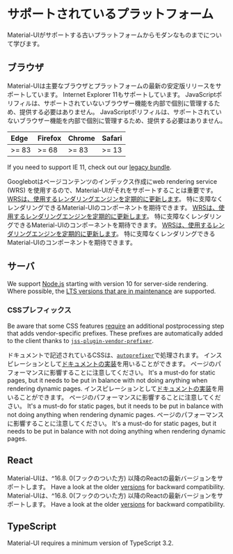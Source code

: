 # サポートされているプラットフォーム

<p class="description">Material-UIがサポートする古いプラットフォームからモダンなものまでについて学びます。</p>

## ブラウザ

Material-UIは主要なブラウザとプラットフォームの最新の安定版リリースをサポートしています。 Internet Explorer 11もサポートしています。 JavaScriptポリフィルは、サポートされていないブラウザー機能を内部で個別に管理するため、提供する必要はありません。 JavaScriptポリフィルは、サポートされていないブラウザー機能を内部で個別に管理するため、提供する必要はありません。

<!-- #stable-snapshot -->

| Edge  | Firefox | Chrome | Safari |
|:----- |:------- |:------ |:------ |
| >= 83 | >= 68   | >= 83  | >= 13  |

If you need to support IE 11, check out our [legacy bundle](/guides/minimizing-bundle-size/#legacy-bundle).

Googlebotはページコンテンツのインデックス作成にweb rendering service (WRS) を使用するので、Material-UIがそれをサポートすることは重要です。 [WRSは、使用するレンダリングエンジンを定期的に更新します](https://webmasters.googleblog.com/2019/05/the-new-evergreen-googlebot.html)。 特に支障なくレンダリングできるMaterial-UIのコンポーネントを期待できます。 [WRSは、使用するレンダリングエンジンを定期的に更新します](https://webmasters.googleblog.com/2019/05/the-new-evergreen-googlebot.html)。 特に支障なくレンダリングできるMaterial-UIのコンポーネントを期待できます。 [WRSは、使用するレンダリングエンジンを定期的に更新します](https://webmasters.googleblog.com/2019/05/the-new-evergreen-googlebot.html)。 特に支障なくレンダリングできるMaterial-UIのコンポーネントを期待できます。

## サーバ

<!-- #stable-snapshot -->

We support [Node.js](https://github.com/nodejs/node) starting with version 10 for server-side rendering. Where possible, the [LTS versions that are in maintenance](https://github.com/nodejs/Release#lts-schedule1) are supported.

### CSSプレフィックス

Be aware that some CSS features [require](https://github.com/cssinjs/jss/issues/279) an additional postprocessing step that adds vendor-specific prefixes. These prefixes are automatically added to the client thanks to [`jss-plugin-vendor-prefixer`](https://www.npmjs.com/package/jss-plugin-vendor-prefixer).

ドキュメントで記述されているCSSは、[`autoprefixer`](https://www.npmjs.com/package/autoprefixer)で処理されます。 インスピレーションとして[ドキュメントの実装](https://github.com/mui-org/material-ui/blob/47aa5aeaec1d4ac2c08fd0e84277d6b91e497557/pages/_document.js#L123)を用いることができます。 ページのパフォーマンスに影響することに注意してください。 It's a must-do for static pages, but it needs to be put in balance with not doing anything when rendering dynamic pages. インスピレーションとして[ドキュメントの実装](https://github.com/mui-org/material-ui/blob/47aa5aeaec1d4ac2c08fd0e84277d6b91e497557/pages/_document.js#L123)を用いることができます。 ページのパフォーマンスに影響することに注意してください。 It's a must-do for static pages, but it needs to be put in balance with not doing anything when rendering dynamic pages. ページのパフォーマンスに影響することに注意してください。 It's a must-do for static pages, but it needs to be put in balance with not doing anything when rendering dynamic pages.

## React

Material-UIは、^16.8. 0(フックのついた方) 以降のReactの最新バージョンをサポートします。 Have a look at the older [versions](https://material-ui.com/versions/) for backward compatibility. Material-UIは、^16.8. 0(フックのついた方) 以降のReactの最新バージョンをサポートします。 Have a look at the older [versions](https://material-ui.com/versions/) for backward compatibility.

## TypeScript

Material-UI requires a minimum version of TypeScript 3.2.
